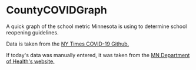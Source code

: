 # CountyCOVIDGraph
 A quick graph of the school metric Minnesota is using to determine school reopening guidelines.

Data is taken from the [NY Times COVID-19 Github.](https://github.com/nytimes/covid-19-data)

If today's data was manually entered, it was taken from the [MN Department of Health's website.](https://www.health.state.mn.us/diseases/coronavirus/situation.html)
